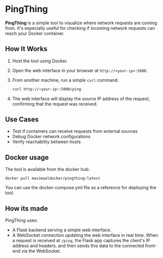 # PingThing

**PingThing** is a simple tool to visualize where network requests are coming from. It's especially useful for checking if incoming network requests can reach your Docker container.

## How It Works

1. Host the tool using Docker.
2. Open the web interface in your browser at `http://<your-ip>:5000`.
3. From another machine, run a simple `curl` command:

   ```bash
   curl http://<your-ip>:5000/ping
   ```
4. The web interface will display the source IP address of the request, confirming that the request was received.

## Use Cases
- Test if containers can receive requests from external sources
- Debug Docker network configurations
- Verify reachability between hosts


## Docker usage
The tool is available from the docker hub:
```
docker pull maximaaldocker/pingthing:latest
```
You can use the docker-compose.yml file as a reference for deploying the tool.



## How its made
PingThing uses:
- A Flask backend serving a simple web interface.
- A WebSocket connection updating the web interface in real time.
When a request is received at `/ping`, the Flask app captures the client's IP address and headers, and then sends this data to the connected front-end via the WebSocket.
